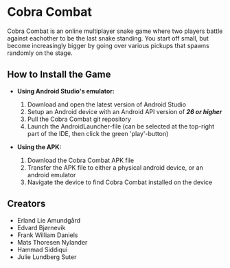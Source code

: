 # Cobra Combat
Cobra Combat is an online multiplayer snake game where two players battle against eachother to be the last snake standing. You start off small, but become increasingly bigger by going over various pickups that spawns randomly on the stage.

## How to Install the Game

- __Using Android Studio's emulator:__
    1. Download and open the latest version of Android Studio
    2. Setup an Android device with an Android API version of ***26 or higher***
    3. Pull the Cobra Combat git repository
    4. Launch the AndroidLauncher-file (can be selected at the top-right part of the IDE, then click the green 'play'-button)

- __Using the APK:__
    1. Download the Cobra Combat APK file
    2. Transfer the APK file to either a physical android device, or an android emulator
    3. Navigate the device to find Cobra Combat installed on the device

## Creators
- Erland Lie Amundgård
- Edvard Bjørnevik
- Frank William Daniels
- Mats Thoresen Nylander
- Hammad Siddiqui
- Julie Lundberg Suter
